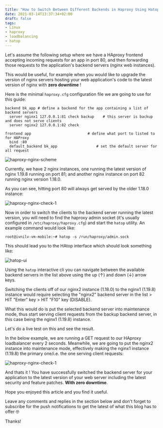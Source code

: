 ```yaml
---
title: "How to Switch Between Different Backends in Haproxy Using Hatop"
date: 2021-03-14T13:37:34+02:00
draft: false
tags:
- Linux
- haproxy
- loadbalancing
- hatop
---
```


Let's assume the following setup where we have a HAproxy frontend accepting incoming requests for an app in port 80, and then forwarding those requests to the application's backend servers (nginx web instances).

This would be useful, for example when you would like to upgrade the version of nginx servers hosting your web application's code to the latest version of nginx with **zero downtime** !

Here is the minimal `haproxy.cfg` configuration file we are going to use for this guide:

```
backend bk_app # define a backend for the app containing a list of backend servers
  server nginx1 127.0.0.1:81 check backup    # this server is backup and does not serve clients
  server nginx2 127.0.0.1:82 check 

frontend app                          # define what port to listed to for HAProxy
  bind :80
  default_backend bk_app                  # set the default server for all request
``` 

![haproxy-nginx-scheme](/images/haproxy-nginx-scheme.png)

Currently, we have 2 nginx instances, one running the latest version of nginx 1.19.8 running on port 81; and another nginx instance on port 82 running nginx version 1.18.0.

As you can see, hitting port 80 will always get served by the older 1.18.0 instance:

![haproxy-nginx-check-1](/images/haproxy-nginx-1.gif)

Now in order to switch the clients to the backend server running the latest version, you will need to find the haproxy admin socket (it's usually configured in `/etc/haproxy/haproxy.cfg`) and start the `hatop` utility. An example command would look like:

```
root@ivnilv-vm-mobile:~# hatop -s /run/haproxy/admin.sock
```
This should lead you to the HAtop interface which should look something like:

![hatop-ui](/images/hatop1.png)

Using the `hatop` interactive cli you can navigate between the available backend servers in the list above using the up (↑) and down (↓) arrow keys. 

Switching the clients off of our nginx2 instance (1.18.0) to the nginx1 (1.19.8) instance would require selecting the "nginx2" backend server in the list > HIT "Enter" key > HIT "F10" key (DISABLE). 

What this would do is put the selected backend server into maintenance mode, thus start serving client requests from the backup backend server, in this case being the nginx1 (1.19.8) instance.

Let's do a live test on this and see the result.

In the below example, we are running a GET request to our HAproxy loadbalancer every 2 seconds. Meanwhile, we are going to put the nginx2 instance into maintenance mode, effectively making the nginx1 instance (1.19.8) the primary one/i.e. the one serving client requests:

![haproxy-nginx-check-1](/images/haproxy-nginx-2.gif)

And thats it ! You have successfully switched the backend server for your application to the latest version of your web server including the latest security and feature patches. **With zero downtime**.

Hope you enjoyed this article and you find it useful.

Leave any comments and replies in the section below and don't forget to subscribe for the push notifications to get the latest of what this blog has to offer 🤓

Thanks!